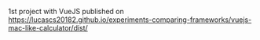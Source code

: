1st project with VueJS published on https://lucascs20182.github.io/experiments-comparing-frameworks/vuejs-mac-like-calculator/dist/
